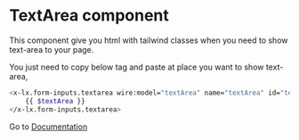 # TextArea component
This component give you html with tailwind classes when you need to show text-area to your page.


You just need to copy below tag and paste at place you want to show text-area,

```bash
<x-lx.form-inputs.textarea wire:model="textArea" name="textArea" id="textArea">
    {{ $textArea }}
</x-lx.form-inputs.textarea>
```

Go to [Documentation](../README.md)